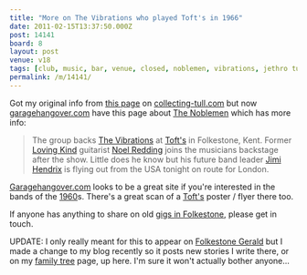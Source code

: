 ```yaml
---
title: "More on The Vibrations who played Toft's in 1966"
date: 2011-02-15T13:37:50.000Z
post: 14141
board: 8
layout: post
venue: v18
tags: [club, music, bar, venue, closed, noblemen, vibrations, jethro tull, noel redding, himi hendrix, tofts, folkestone gigs, gigs in folkestone, "1966", "1960s", loving kind, jimi hendrix, "1960"]
permalink: /m/14141/
---
```

Got my original info from <a href="http://www.collecting-tull.com/MartinBarre.html">this page</a> on <a href="http://www.collecting-tull.com">collecting-tull.com</a> but now <a href="http://www.garagehangover.com">garagehangover.com</a> have this page about <a href="http://www.garagehangover.com/?q=NoblemenUK">The Noblemen</a> which has more info:

<blockquote>The group backs <a href="/wiki/vibrations">The Vibrations</a> at <a href="/wiki/toft+s">Toft's</a> in Folkestone, Kent. Former <a href="/wiki/loving+kind">Loving Kind</a> guitarist <a href="/wiki/noel+redding">Noel Redding</a> joins the musicians backstage after the show. Little does he know but his future band leader <a href="/wiki/jimi+hendrix">Jimi Hendrix</a> is flying out from the USA tonight on route for London.</blockquote>

<a href="http://www.Garagehangover.com">Garagehangover.com</a> looks to be a great site if you're interested in the bands of the <a href="/wiki/1960">1960</a>s. There's a great scan of a <a href="/wiki/toft+s">Toft's</a> poster / flyer there too.

If anyone has anything to share on old <a href="/wiki/gigs+in+folkestone">gigs in Folkestone</a>, please get in touch.

UPDATE: I only really meant for this to appear on <a href="http://www.folkestonegerald.com">Folkestone Gerald</a> but I made a change to my blog recently so it posts new stories I write there, or on my <a href="http://www.clarkeology.com">family tree</a> page, up here. I'm sure it won't actually bother anyone...
